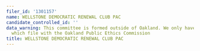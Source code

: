 ```yaml
---
filer_id: '1301157'
name: WELLSTONE DEMOCRATIC RENEWAL CLUB PAC
candidate_controlled_id: ''
data_warning: This committee is formed outside of Oakland. We only have data on committees
  which file with the Oakland Public Ethics Commission
title: WELLSTONE DEMOCRATIC RENEWAL CLUB PAC
---
```

